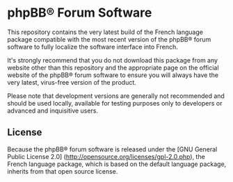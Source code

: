 phpBB® Forum Software
=====================

This repository contains the very latest build of the French language package compatible with the most recent version of the phpBB® forum software to fully localize the software interface into French.

It's strongly recommend that you do not download this package from any website other than this repository and the appropriate page on the official website of the phpBB® forum software to ensure you will always have the very latest, virus-free version of the product.

Please note that development versions are generally not recommended and should be used locally, available for testing purposes only to developers or advanced and inquisitive users.

## License

Because the phpBB® forum software is released under the [GNU General Public License 2.0] (http://opensource.org/licenses/gpl-2.0.php), the French language package, which is based on the default language package, inherits from that open source license.